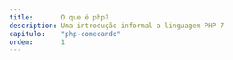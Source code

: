 ```yaml
---
title:       O que é php?
description: Uma introdução informal a linguagem PHP 7
capitulo:    "php-comecando"
ordem:       1
---
```

